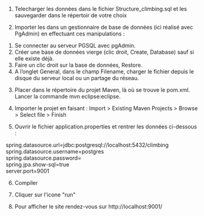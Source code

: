 1) Telecharger les données dans le fichier Structure_climbing.sql et les sauvegarder dans le répertoir de votre choix

2) Importer les dans un gestionnaire de base de données (ici réalisé avec PgAdmin) en effectuant ces manipulations :
1. Se connecter au serveur PGSQL avec pgAdmin.
2. Créer une base de données vierge (clic droit, Create, Database) sauf si elle existe déjà.
3. Faire un clic droit sur la base de données, Restore.
4. A l’onglet General, dans le champ Filename, charger le fichier depuis le disque du serveur local ou un partage du réseau.

3) Placer dans le répertoire du projet Maven, là où se trouve le pom.xml. Lancer la commande mvn eclipse:eclipse.

4) Importer le projet en faisant : Import > Existing Maven Projects > Browse > Select file > Finish 

5) Ouvrir le fichier application.properties et rentrer les données ci-dessous :

spring.datasource.url=jdbc:postgresql://localhost:5432/climbing  
spring.datasource.username=postgres  
spring.datasource.password= <mot de passe>  
spring.jpa.show-sql=true  
server.port=9001  

6) Compiler

6) Cliquer sur l'icone "run"

7) Pour afficher le site rendez-vous sur http://localhost:9001/



